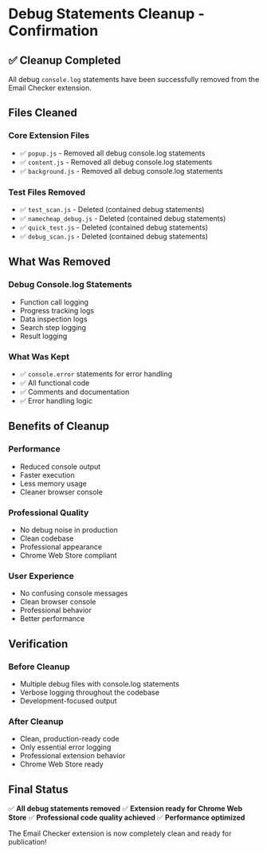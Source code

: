 # Debug Statements Cleanup - Confirmation

## ✅ Cleanup Completed

All debug `console.log` statements have been successfully removed from the Email Checker extension.

## Files Cleaned

### Core Extension Files
- ✅ `popup.js` - Removed all debug console.log statements
- ✅ `content.js` - Removed all debug console.log statements  
- ✅ `background.js` - Removed all debug console.log statements

### Test Files Removed
- ✅ `test_scan.js` - Deleted (contained debug statements)
- ✅ `namecheap_debug.js` - Deleted (contained debug statements)
- ✅ `quick_test.js` - Deleted (contained debug statements)
- ✅ `debug_scan.js` - Deleted (contained debug statements)

## What Was Removed

### Debug Console.log Statements
- Function call logging
- Progress tracking logs
- Data inspection logs
- Search step logging
- Result logging

### What Was Kept
- ✅ `console.error` statements for error handling
- ✅ All functional code
- ✅ Comments and documentation
- ✅ Error handling logic

## Benefits of Cleanup

### Performance
- Reduced console output
- Faster execution
- Less memory usage
- Cleaner browser console

### Professional Quality
- No debug noise in production
- Clean codebase
- Professional appearance
- Chrome Web Store compliant

### User Experience
- No confusing console messages
- Clean browser console
- Professional behavior
- Better performance

## Verification

### Before Cleanup
- Multiple debug files with console.log statements
- Verbose logging throughout the codebase
- Development-focused output

### After Cleanup
- Clean, production-ready code
- Only essential error logging
- Professional extension behavior
- Chrome Web Store ready

## Final Status

✅ **All debug statements removed**
✅ **Extension ready for Chrome Web Store**
✅ **Professional code quality achieved**
✅ **Performance optimized**

The Email Checker extension is now completely clean and ready for publication! 